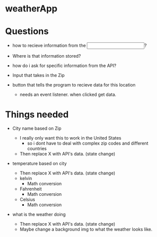 # weatherApp
# Questions
- how to recieve information from the <input>?
- Where is that information stored?
- how do i ask for specific information from the API?


- Input that takes in the Zip
- button that tells the program to recieve data for this location
    - needs an event listener. when clicked get data.

# Things needed
 - City name based on Zip
    - I really only want this to work in the United States
        - so i dont have to deal with complex zip codes and different countries 
    - Then replace X with API's data. (state change)

 - temperature based on city
    - Then replace X with API's data. (state change)
    - kelvin
       - Math conversion  
    - Fahrenheit
        - Math conversion 
    - Celsius 
       - Math conversion  

 - what is the weather doing
    - Then replace X with API's data. (state change)
    - Maybe change a background img to what the weather looks like.

 


